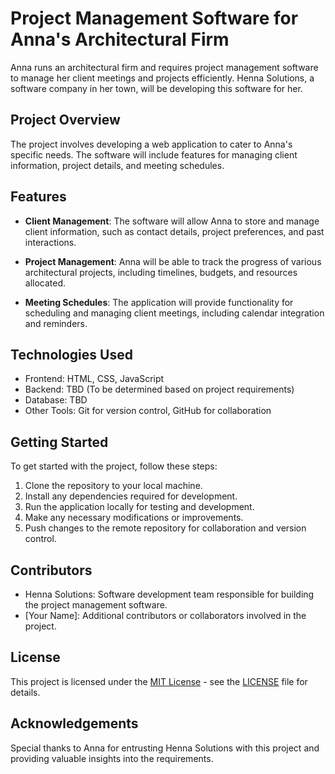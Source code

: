 # Project Management Software for Anna's Architectural Firm

Anna runs an architectural firm and requires project management software to manage her client meetings and projects efficiently. Henna Solutions, a software company in her town, will be developing this software for her.

## Project Overview

The project involves developing a web application to cater to Anna's specific needs. The software will include features for managing client information, project details, and meeting schedules.

## Features

- **Client Management**: The software will allow Anna to store and manage client information, such as contact details, project preferences, and past interactions.

- **Project Management**: Anna will be able to track the progress of various architectural projects, including timelines, budgets, and resources allocated.

- **Meeting Schedules**: The application will provide functionality for scheduling and managing client meetings, including calendar integration and reminders.

## Technologies Used

- Frontend: HTML, CSS, JavaScript
- Backend: TBD (To be determined based on project requirements)
- Database: TBD
- Other Tools: Git for version control, GitHub for collaboration

## Getting Started

To get started with the project, follow these steps:

1. Clone the repository to your local machine.
2. Install any dependencies required for development.
3. Run the application locally for testing and development.
4. Make any necessary modifications or improvements.
5. Push changes to the remote repository for collaboration and version control.

## Contributors

- Henna Solutions: Software development team responsible for building the project management software.
- [Your Name]: Additional contributors or collaborators involved in the project.

## License

This project is licensed under the [MIT License](https://opensource.org/licenses/MIT) - see the [LICENSE](LICENSE) file for details.

## Acknowledgements

Special thanks to Anna for entrusting Henna Solutions with this project and providing valuable insights into the requirements.
